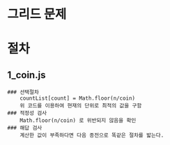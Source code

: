 # 그리드 문제

# 절차

## 1_coin.js
    ### 선택절차
        countList[count] = Math.floor(n/coin)
        위 코드를 이용하여 현재의 단위로 최적의 값을 구함
    ### 적정성 검사
        Math.floor(n/coin) 로 위반되지 않음을 확인
    ### 해답 검사
        계산한 값이 부족하다면 다음 종전으로 똑같은 절차를 밟는다.

